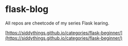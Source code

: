 # flask-blog

All repos are cheetcode of my series Flask learing.

[https://siddythings.github.io/categories/flask-beginner/](https://siddythings.github.io/categories/flask-beginner/)

